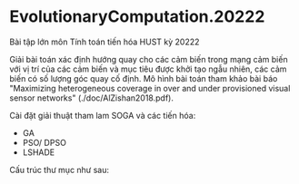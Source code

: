 # EvolutionaryComputation.20222
Bài tập lớn môn Tính toán tiến hóa HUST kỳ 20222

Giải bài toán xác định hướng quay cho các cảm biến trong mạng cảm biến với vị trí của các cảm biến và mục tiêu được khởi tạo ngẫu nhiên, các cảm biến có số lượng góc quay cố định.
Mô hình bài toán tham khảo bài báo "Maximizing heterogeneous coverage in over and under provisioned visual sensor networks" (./doc/AlZishan2018.pdf).

Cài đặt giải thuật tham lam SOGA và các tiến hóa:
- GA
- PSO/ DPSO
- LSHADE

Cấu trúc thư mục như sau:
